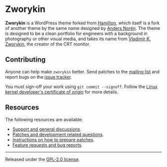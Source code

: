 # Zworykin

**Zworykin** is a WordPress theme forked from
[Hamilton](https://sr.ht/~jamesponddotco/hamilton/), which itself is a
fork of another theme by the same name designed by [Anders
Norén](https://andersnoren.se/). The theme is designed to be a clean
portfolio for engineers with a background in photography or other visual
media, and takes its name from [Vladimir K.
Zworykin](https://en.wikipedia.org/wiki/Vladimir_K._Zworykin), the
creator of the CRT monitor.

## Contributing

Anyone can help make `zworykin` better. Send patches to the [mailing
list](https://lists.sr.ht/~jamesponddotco/zworykin-devel) and report
bugs on the [issue
tracker](https://todo.sr.ht/~jamesponddotco/zworykin).

You must sign-off your work using `git commit --signoff`. Follow the
[Linux kernel developer's certificate of
origin](https://www.kernel.org/doc/html/latest/process/submitting-patches.html#sign-your-work-the-developer-s-certificate-of-origin)
for more details.

## Resources

The following resources are available:

- [Support and general discussions](https://lists.sr.ht/~jamesponddotco/zworykin-discuss).
- [Patches and development related questions](https://lists.sr.ht/~jamesponddotco/zworykin-devel).
- [Instructions on how to prepare patches](https://git-send-email.io/).
- [Feature requests and bug reports](https://todo.sr.ht/~jamesponddotco/zworykin).

---

Released under the [GPL-2.0 license](LICENSE.md).
